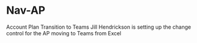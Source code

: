 # Nav-AP
Account Plan Transition to Teams
Jill Hendrickson is setting up the change control for the AP moving to Teams from Excel
